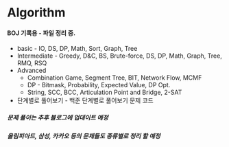 # Algorithm

#### BOJ 기록용 - 파일 정리 중.

- basic - IO, DS, DP, Math, Sort, Graph, Tree
- Intermediate - Greedy, D&C, BS, Brute-force, DS, DP, Math, Graph, Tree, RMQ, RSQ
- Advanced
  - Combination Game, Segment Tree, BIT, Network Flow, MCMF
  - DP - Bitmask, Probability, Expected Value, DP Opt.
  - String, SCC, BCC, Articulation Point and Bridge, 2-SAT
- 단계별로 풀어보기 - 백준 단계별로 풀어보기 문제 코드

##### 문제 풀이는 추후 블로그에 업데이트 예정

##### 올림피아드, 삼성, 카카오 등의 문제들도 종류별로 정리 할 예정

